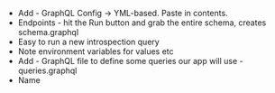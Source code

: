 * Add - GraphQL Config -> YML-based. Paste in contents.
* Endpoints - hit the Run button and grab the entire schema, creates schema.graphql
* Easy to run a new introspection query
* Note environment variables for values etc
* Add - GraphQL file to define some queries our app will use - queries.graphql
* Name